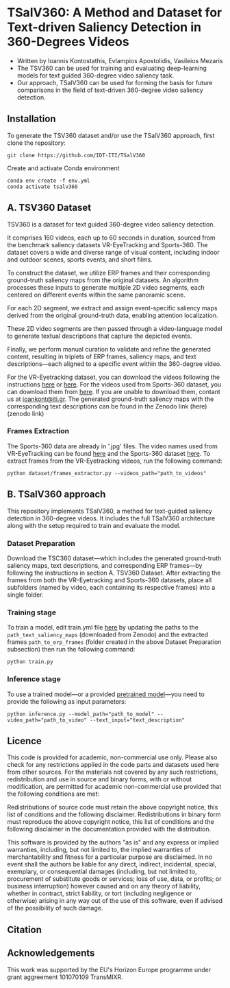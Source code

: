 # TSalV360: A Method and Dataset for Text-driven Saliency Detection in 360-Degrees Videos

* Written by Ioannis Kontostathis, Evlampios Apostolidis, Vasileios Mezaris
* The TSV360 can be used for training and evaluating deep-learning models for text guided 360-degree video saliency task. 
* Our approach, TSalV360 can be used for forming the basis for future comparisons in the field of text-driven 360-degree video saliency detection.

## Installation
To generate the TSV360 dataset and/or use the TSalV360 approach, first clone the repository:
```
git clone https://github.com/IDT-ITI/TSalV360
```
Create and activate Conda environment

```
conda env create -f env.yml
conda activate tsalv360
```
## A. TSV360 Dataset

TSV360 is a dataset for text guided 360-degree video saliency detection.

It comprises 160 videos, each up to 60 seconds in duration, sourced from the benchmark saliency datasets VR-EyeTracking and Sports-360. The dataset covers a wide and diverse range of visual content, including indoor and outdoor scenes, sports events, and short films.

To construct the dataset, we utilize ERP frames and their corresponding ground-truth saliency maps from the original datasets. An algorithm processes these inputs to generate multiple 2D video segments, each centered on different events within the same panoramic scene.

For each 2D segment, we extract and assign event-specific saliency maps derived from the original ground-truth data, enabling attention localization.

These 2D video segments are then passed through a video-language model to generate textual descriptions that capture the depicted events.

Finally, we perform manual curation to validate and refine the generated content, resulting in triplets of ERP frames, saliency maps, and text descriptions—each aligned to a specific event within the 360-degree video.

For the VR-Eyetracking dataset, you can download the videos following the instructions [here](https://github.com/xuyanyu-shh/VR-EyeTracking) or [here](https://github.com/mtliba/ATSal/tree/master). For the videos used from Sports-360 dataset, you can download them from [here](https://github.com/vhchuong/Saliency-prediction-for-360-degree-video/tree/main). If you are unable to download them, contant us at ioankont@iti.gr. 
The generated ground-truth saliency maps with the corresponding text descriptions can be found in the Zenodo link (here)(zenodo link)

### Frames Extraction
The Sports-360 data are already in '.jpg' files. The video names used from VR-EyeTracking can be found [here](dataset/vreyetracking.json) and the Sports-360 dataset [here](dataset/sports360.json). 
To extract frames from the VR-Eyetracking videos, run the following command:
```
python dataset/frames_extractor.py --videos_path="path_to_videos"
```

## B. TSalV360 approach

This repository implements TSalV360, a method for text-guided saliency detection in 360-degree videos. It includes the full TSalV360 architecture along with the setup required to train and evaluate the model.

### Dataset Preparation

Download the TSC360 dataset—which includes the generated ground-truth saliency maps, text descriptions, and corresponding ERP frames—by following the instructions in section A. TSV360 Dataset.
After extracting the frames from both the VR-Eyetracking and Sports-360 datasets, place all subfolders (named by video, each containing its respective frames) into a single folder.

### Training stage
To train a model, edit train.yml file [here](configs/train.yml) by updating the paths to the `path_text_saliency_maps` (downloaded from Zenodo) and the extracted frames `path_to_erp_frames` (folder created in the above Dataset Preparation subsection) then run the following command:

```
python train.py
```

### Inference stage

To use a trained model—or a provided [pretrained model](https://drive.google.com/file/d/1oMyNRPtgtDMHkCpttPXaSyGj45CG8HS-/view?usp=sharing)—you need to provide the following as input parameters:

```
python inference.py --model_path="path_to_model" --video_path="path_to_video" --text_input="text_description"
```
## Licence

This code is provided for academic, non-commercial use only. Please also check for any restrictions applied in the code parts and datasets used here from other sources. For the materials not covered by any such restrictions, redistribution and use in source and binary forms, with or without modification, are permitted for academic non-commercial use provided that the following conditions are met:

Redistributions of source code must retain the above copyright notice, this list of conditions and the following disclaimer. Redistributions in binary form must reproduce the above copyright notice, this list of conditions and the following disclaimer in the documentation provided with the distribution.

This software is provided by the authors "as is" and any express or implied warranties, including, but not limited to, the implied warranties of merchantability and fitness for a particular purpose are disclaimed. In no event shall the authors be liable for any direct, indirect, incidental, special, exemplary, or consequential damages (including, but not limited to, procurement of substitute goods or services; loss of use, data, or profits; or business interruption) however caused and on any theory of liability, whether in contract, strict liability, or tort (including negligence or otherwise) arising in any way out of the use of this software, even if advised of the possibility of such damage.

## Citation

## Acknowledgements
This work was supported by the EU's Horizon Europe programme under grant aggreement 101070109 TransMIXR.



